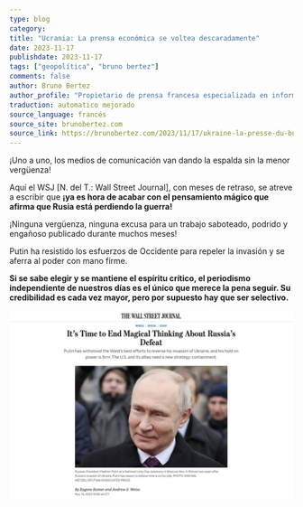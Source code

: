 ```yaml
---
type: blog
category: 
title: "Ucrania: La prensa económica se voltea descaradamente"
date: 2023-11-17
publishdate: 2023-11-17
tags: ["geopolítica", "bruno bertez"]
comments: false
author: Bruno Bertez
author_profile: "Propietario de prensa francesa especializada en información financiera. Como director de un grupo de prensa especializado en economía y finanzas, fundó el diario La Tribune. Escribe regularmente en el diario económico suizo L'Agefi. Es bloguero habitual en los sitios web de noticias Blog à Lupus, brunobertez.com, Atlantico y Lesobservateurs.ch."
traduction: automatico mejorado
source_language: francés
source_site: brunobertez.com
source_link: https://brunobertez.com/2023/11/17/ukraine-la-presse-du-business-retourne-sa-veste-sans-vergogne-aucune/
---
```


¡Uno a uno, los medios de comunicación van dando la espalda sin la menor vergüenza!

Aquí el WSJ [N. del T.: Wall Street Journal], con meses de retraso, se atreve a escribir que **¡ya es hora de acabar con el pensamiento mágico que afirma que Rusia está perdiendo la guerra!**

¡Ninguna vergüenza, ninguna excusa para un trabajo saboteado, podrido y engañoso publicado durante muchos meses!

Putin ha resistido los esfuerzos de Occidente para repeler la invasión y se aferra al poder con mano firme.

**Si se sabe elegir y se mantiene el espíritu crítico, el periodismo independiente de nuestros días es el único que merece la pena seguir. Su credibilidad es cada vez mayor, pero por supuesto hay que ser selectivo.**


![](wsj.webp "**Es hora de acabar con el pensamiento mágico sobre la derrota de Rusia.** Putin ha resistido los mejores esfuerzos de Occidente para revertir su invasión de Ucrania, y su control del poder es firme. Estados Unidos y sus aliados necesitan una nueva estrategia: la contención.")
